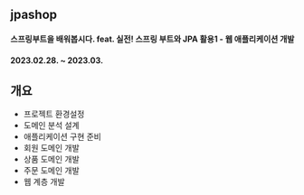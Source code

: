 ## jpashop
#### 스프링부트을 배워봅시다. feat. 실전! 스프링 부트와 JPA 활용1 - 웹 애플리케이션 개발
#### 2023.02.28. ~ 2023.03.

## 개요
- 프로젝트 환경설정
- 도메인 분석 설계
- 애플리케이션 구현 준비
- 회원 도메인 개발
- 상품 도메인 개발
- 주문 도메인 개발
- 웹 계층 개발
